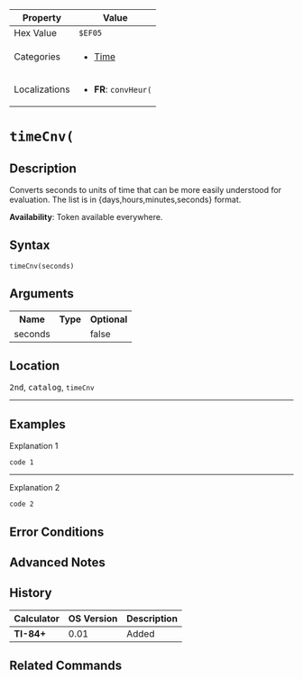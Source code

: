 | Property      | Value |
|---------------|-------|
| Hex Value     | `$EF05`|
| Categories    | <ul><li>[Time](../categories/Time.md)</li></ul> |
| Localizations | <ul><li><b>FR</b>: `convHeur(`</li></ul> |

# `timeCnv(`

## Description
Converts seconds to units of time that can be more easily understood for evaluation. The list is in {days,hours,minutes,seconds} format.


<b>Availability</b>: Token available everywhere.

## Syntax
`timeCnv(seconds)`

## Arguments
<table>
<tr><th>Name</th><th>Type</th><th>Optional</th></tr>

<tr><td>seconds</td><td></td><td>false</td></tr>

</table>

## Location
<kbd>2nd</kbd>, <kbd>catalog</kbd>, `timeCnv`
<hr>

## Examples

Explanation 1
```ti-basic
code 1
```
---
Explanation 2
```ti-basic
code 2
```

## Error Conditions


## Advanced Notes


## History
| Calculator | OS Version | Description |
|------------|------------|-------------|
| <b>TI-84+</b> | 0.01 | Added

## Related Commands

    